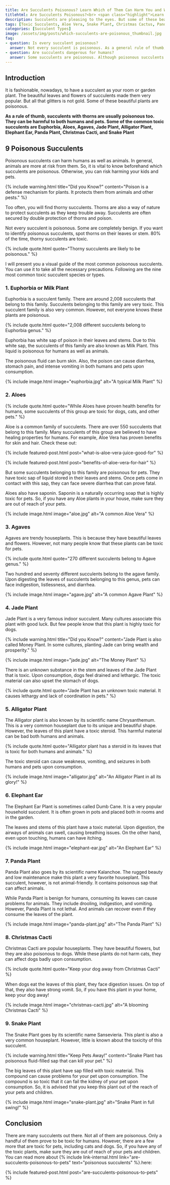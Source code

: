 ```yaml
--- 
title: Are Succulents Poisonous? Learn Which of Them Can Harm You and Which Cannot 
titlehtml: Are Succulents Poisonous?<br> <span class="highlight">Learn Which of Them Can Harm You and Which Cannot</span>
description: Succulents are pleasing to the eyes. But some of these beautiful plants are poisonous. Let's find out which succulents can harm you or your pets!
tags: [Toxic Succulents, Aloe Vera, Snake Plant, Christmas Cactus, Panda Plant]
categories: [Succulent Types]
image: /assets/img/posts/which-succulents-are-poisonous_thumbnail.jpg
faq: 
- question: Is every succulent poisonous?
  answer: Not every succulent is poisonous. As a general rule of thumb, succulents with spines or thorns are more likely to be poisonous than non-spikey succulents.
- question: Are succulents dangerous for humans?
  answer: Some succulents are poisonous. Although poisonous succulents can harm humans, they are more dangerous for animals. If you have pets, make sure you don't have an accessible poisonous succulent in your room or garden.
---
```


## Introduction

It is fashionable, nowadays, to have a succulent as your room or garden plant. The beautiful leaves and flowers of succulents made them very popular. But all that glitters is not gold. Some of these beautiful plants are poisonous. 

**As a rule of thumb, succulents with thorns are usually poisonous too. They can be harmful to both humans and pets. Some of the common toxic succulents are Euphorbia, Aloes, Agaves, Jade Plant, Alligator Plant, Elephant Ear, Panda Plant, Christmas Cacti, and Snake Plant**

## 9 Poisonous Succulents

Poisonous succulents can harm humans as well as animals. In general, animals are more at risk from them. So, it is vital to know beforehand which succulents are poisonous. Otherwise, you can risk harming your kids and pets.  

{% include warning.html title="Did you Know?" content="Poison is a defense mechanism for plants. It protects them from animals and other pests." %}

Too often, you will find thorny succulents. Thorns are also a way of nature to protect succulents as they keep trouble away. Succulents are often secured by double protection of thorns and poison. 

Not every succulent is poisonous. Some are completely benign. If you want to identify poisonous succulents, spot thorns on their leaves or stem. 80% of the time, thorny succulents are toxic. 

{% include quote.html quote="Thorny succulents are likely to be poisonous." %}

I will present you a visual guide of the most common poisonous succulents. You can use it to take all the necessary precautions. Following are the nine most common toxic succulent species or types.

### 1. Euphorbia or Milk Plant

Euphorbia is a succulent family. There are around 2,008 succulents that belong to this family. Succulents belonging to this family are very toxic. This succulent family is also very common. However, not everyone knows these plants are poisonous.

{% include quote.html quote="2,008 different succulents belong to Euphorbia genus." %}

Euphorbia has white sap of poison in their leaves and stems. Due to this white sap, the succulents of this family are also known as Milk Plant. This liquid is poisonous for humans as well as animals. 

The poisonous fluid can burn skin. Also, the poison can cause diarrhea, stomach pain, and intense vomiting in both humans and pets upon consumption. 

{% include image.html image="euphorbia.jpg" alt="A typical Milk Plant" %}

### 2. Aloes

{% include quote.html quote="While Aloes have proven health benefits for humans, some succulents of this group are toxic for dogs, cats, and other pets." %}

Aloe is a common family of succulents. There are over 550 succulents that belong to this family. Many succulents of this group are believed to have healing properties for humans. For example, Aloe Vera has proven benefits for skin and hair. Check these out:

{% include featured-post.html post="what-is-aloe-vera-juice-good-for" %}

{% include featured-post.html post="benefits-of-aloe-vera-for-hair" %}

But some succulents belonging to this family are poisonous for pets. They have toxic sap of liquid stored in their leaves and stems. Once pets come in contact with this sap, they can face severe diarrhea that can prove fatal. 

Aloes also have saponin. Saponin is a naturally occurring soap that is highly toxic for pets. So, if you have any Aloe plants in your house, make sure they are out of reach of your pets. 

{% include image.html image="aloe.jpg" alt="A common Aloe Vera" %}

### 3. Agaves

Agaves are trendy houseplants. This is because they have beautiful leaves and flowers. However, not many people know that these plants can be toxic for pets.

{% include quote.html quote="270 different succulents belong to Agave genus." %}

Two hundred and seventy different succulents belong to the agave family. Upon digesting the leaves of succulents belonging to this genus, pets can face indigestion, listlessness, and diarrhea. 

{% include image.html image="agave.jpg" alt="A common Agave Plant" %}

### 4. Jade Plant

Jade Plant is a very famous indoor succulent. Many cultures associate this plant with good luck. But few people know that this plant is highly toxic for dogs.

{% include warning.html title="Did you Know?" content="Jade Plant is also called Money Plant. In some cultures, planting Jade can bring wealth and prosperity." %}

{% include image.html image="jade.jpg" alt="The Money Plant" %}

There is an unknown substance in the stem and leaves of the Jade Plant that is toxic. Upon consumption, dogs feel drained and lethargic. The toxic material can also upset the stomach of dogs. 

{% include quote.html quote="Jade Plant has an unknown toxic material. It causes lethargy and lack of coordination in pets." %}

### 5. Alligator Plant

The Alligator plant is also known by its scientific name Chrysanthemum. This is a very common houseplant due to its unique and beautiful shape. However, the leaves of this plant have a toxic steroid. This harmful material can be bad both humans and animals.

{% include quote.html quote="Alligator plant has a steroid in its leaves that is toxic for both humans and animals." %}

The toxic steroid can cause weakness, vomiting, and seizures in both humans and pets upon consumption.

{% include image.html image="alligator.jpg" alt="An Alligator Plant in all its glory!" %}

### 6. Elephant Ear

The Elephant Ear Plant is sometimes called Dumb Cane. It is a very popular household succulent. It is often grown in pots and placed both in rooms and in the garden. 

The leaves and stems of this plant have a toxic material. Upon digestion, the airways of animals can swell, causing breathing issues. On the other hand, even upon touching, humans can have itching.

{% include image.html image="elephant-ear.jpg" alt="An Elephant Ear" %}

### 7. Panda Plant

Panda Plant also goes by its scientific name Kalanchoe. The rugged beauty and low maintenance make this plant a very favorite houseplant. This succulent, however, is not animal-friendly. It contains poisonous sap that can affect animals. 

While Panda Plant is benign for humans, consuming its leaves can cause problems for animals. They include drooling, indigestion, and vomiting. However, Panda Plant is not lethal. And animals can recover even if they consume the leaves of the plant.

{% include image.html image="panda-plant.jpg" alt="The Panda Plant" %}

### 8. Christmas Cacti

Christmas Cacti are popular houseplants. They have beautiful flowers, but they are also poisonous to dogs. While these plants do not harm cats, they can affect dogs badly upon consumption.

{% include quote.html quote="Keep your dog away from Christmas Cacti" %}

When dogs eat the leaves of this plant, they face digestion issues. On top of that, they also have strong vomit. So, if you have this plant in your home, keep your dog away!  

{% include image.html image="christmas-cacti.jpg" alt="A blooming Christmas Cacti" %}

### 9. Snake Plant 

The Snake Plant goes by its scientific name Sansevieria. This plant is also a very common houseplant. However, little is known about the toxicity of this succulent.

{% include warning.html title="Keep Pets Away!" content="Snake Plant has poisonous fluid-filled sap that can kill your pet." %}

The big leaves of this plant have sap filled with toxic material. This compound can cause problems for your pet upon consumption. The compound is so toxic that it can fail the kidney of your pet upon consumption. So, it is advised that you keep this plant out of the reach of your pets and children.

{% include image.html image="snake-plant.jpg" alt="Snake Plant in full swing!" %}

## Conclusion 

There are many succulents out there. Not all of them are poisonous. Only a handful of them prove to be toxic for humans. However, there are a few more that are toxic for pets, including cats and dogs. So, if you have any of the toxic plants, make sure they are out of reach of your pets and children. You can read more about {% include link-internal.html link="are-succulents-poisonous-to-pets" text="poisonous succulents" %}.here:

{% include featured-post.html post="are-succulents-poisonous-to-pets" %}
